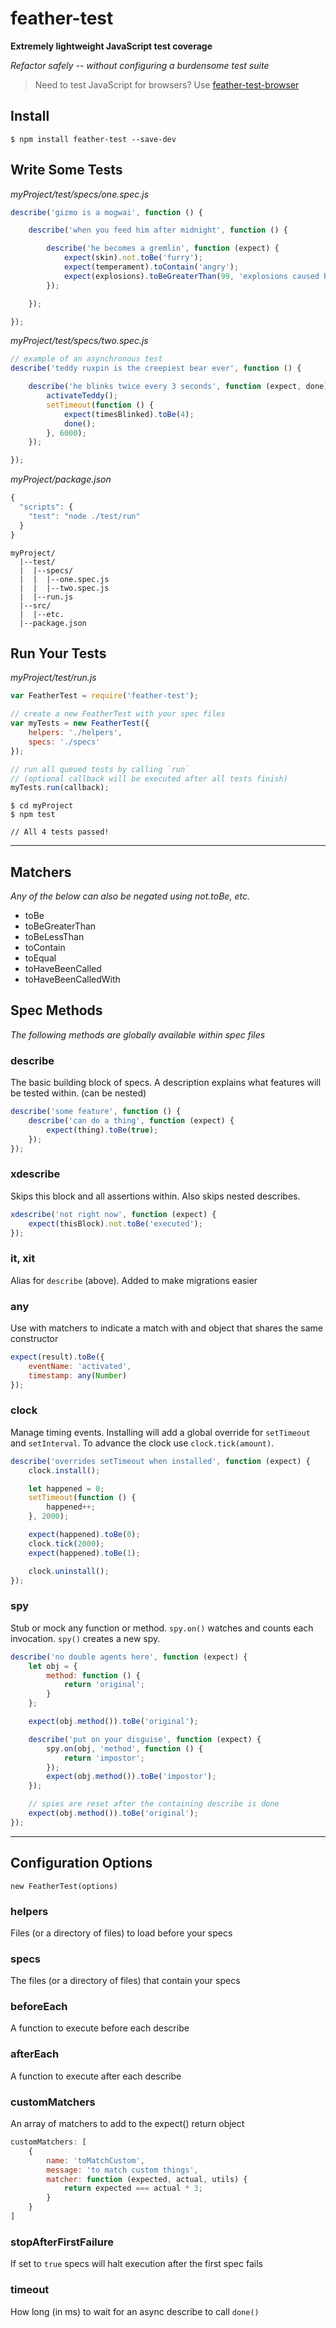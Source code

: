 # feather-test

**Extremely lightweight JavaScript test coverage**

*Refactor safely -- without configuring a burdensome test suite*

> Need to test JavaScript for browsers? Use [feather-test-browser](https://github.com/seebigs/feather-test-browser)

## Install
```
$ npm install feather-test --save-dev
```

## Write Some Tests

*myProject/test/specs/one.spec.js*
```js
describe('gizmo is a mogwai', function () {

    describe('when you feed him after midnight', function () {

        describe('he becomes a gremlin', function (expect) {
            expect(skin).not.toBe('furry');
            expect(temperament).toContain('angry');
            expect(explosions).toBeGreaterThan(99, 'explosions caused by gremlins');
        });

    });

});
```

*myProject/test/specs/two.spec.js*
```js
// example of an asynchronous test
describe('teddy ruxpin is the creepiest bear ever', function () {

    describe('he blinks twice every 3 seconds', function (expect, done) {
        activateTeddy();
        setTimeout(function () {
            expect(timesBlinked).toBe(4);
            done();
        }, 6000);
    });

});
```

*myProject/package.json*
```js
{
  "scripts": {
    "test": "node ./test/run"    
  }
}
```

```
myProject/
  |--test/
  |  |--specs/
  |  |  |--one.spec.js
  |  |  |--two.spec.js
  |  |--run.js
  |--src/
  |  |--etc.
  |--package.json
```

## Run Your Tests
*myProject/test/run.js*
```js
var FeatherTest = require('feather-test');

// create a new FeatherTest with your spec files
var myTests = new FeatherTest({
    helpers: './helpers',
    specs: './specs'
});

// run all queued tests by calling `run`
// (optional callback will be executed after all tests finish)
myTests.run(callback);
```

```
$ cd myProject
$ npm test

// All 4 tests passed!
```

---

## Matchers
*Any of the below can also be negated using not.toBe, etc.*

- toBe
- toBeGreaterThan
- toBeLessThan
- toContain
- toEqual
- toHaveBeenCalled
- toHaveBeenCalledWith

## Spec Methods
*The following methods are globally available within spec files*

### describe
The basic building block of specs. A description explains what features will be tested within. (can be nested)
```js
describe('some feature', function () {
    describe('can do a thing', function (expect) {
        expect(thing).toBe(true);
    });
});
```

### xdescribe
Skips this block and all assertions within. Also skips nested describes.
```js
xdescribe('not right now', function (expect) {
    expect(thisBlock).not.toBe('executed');
});
```

### it, xit
Alias for `describe` (above). Added to make migrations easier

### any
Use with matchers to indicate a match with and object that shares the same constructor
```js
expect(result).toBe({
    eventName: 'activated',
    timestamp: any(Number)
});
```

### clock
Manage timing events. Installing will add a global override for `setTimeout` and `setInterval`. To advance the clock use `clock.tick(amount)`.
```js
describe('overrides setTimeout when installed', function (expect) {
    clock.install();

    let happened = 0;
    setTimeout(function () {
        happened++;
    }, 2000);

    expect(happened).toBe(0);
    clock.tick(2000);
    expect(happened).toBe(1);

    clock.uninstall();
});
```

### spy
Stub or mock any function or method. `spy.on()` watches and counts each invocation. `spy()` creates a new spy.
```js
describe('no double agents here', function (expect) {
    let obj = {
        method: function () {
            return 'original';
        }
    };

    expect(obj.method()).toBe('original');

    describe('put on your disguise', function (expect) {
        spy.on(obj, 'method', function () {
            return 'impostor';
        });
        expect(obj.method()).toBe('impostor');
    });

    // spies are reset after the containing describe is done
    expect(obj.method()).toBe('original');
});
```

---

## Configuration Options
`new FeatherTest(options)`

### helpers
Files (or a directory of files) to load before your specs

### specs
The files (or a directory of files) that contain your specs

### beforeEach
A function to execute before each describe

### afterEach
A function to execute after each describe

### customMatchers
An array of matchers to add to the expect() return object
```js
customMatchers: [
    {
        name: 'toMatchCustom',
        message: 'to match custom things',
        matcher: function (expected, actual, utils) {
            return expected === actual * 3;
        }
    }
]
```

### stopAfterFirstFailure
If set to `true` specs will halt execution after the first spec fails

### timeout
How long (in ms) to wait for an async describe to call `done()`

